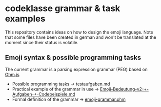 # codeklasse grammar & task examples
This repository contains ideas on how to design the emoji language.
Note that some files have been created in german and won't be translated at the moment since their status is volatile.

## Emoji syntax & possible programming tasks
The current grammar is a parsing expression grammar (PEG) based on [Ohm.js](ohmlang.github.io).

- Possible programming tasks -> [testaufgaben.md](/testaufgaben.md)
- Practical example of the grammar in use -> [Emoji-Bedeutung-v2-+-Aufgaben-+-Codebeispiele.md](/Emoji-Bedeutung-v2-+-Aufgaben-+-Codebeispiele.md) 
- Formal definition of the grammar -> [emoji-grammar.ohm](/emoji-grammar.ohm)
